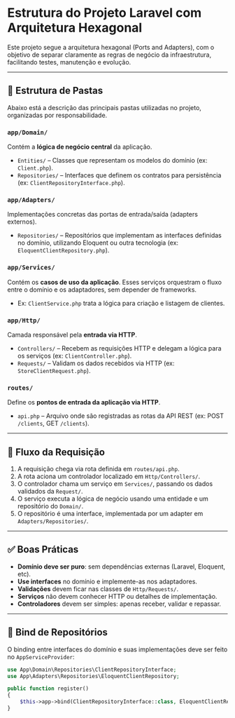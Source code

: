 # Estrutura do Projeto Laravel com Arquitetura Hexagonal

Este projeto segue a arquitetura hexagonal (Ports and Adapters), com o objetivo de separar claramente as regras de negócio da infraestrutura, facilitando testes, manutenção e evolução.

---

## 📁 Estrutura de Pastas

Abaixo está a descrição das principais pastas utilizadas no projeto, organizadas por responsabilidade.

### `app/Domain/`
Contém a **lógica de negócio central** da aplicação.

- `Entities/` – Classes que representam os modelos do domínio (ex: `Client.php`).
- `Repositories/` – Interfaces que definem os contratos para persistência (ex: `ClientRepositoryInterface.php`).

### `app/Adapters/`
Implementações concretas das portas de entrada/saída (adapters externos).

- `Repositories/` – Repositórios que implementam as interfaces definidas no domínio, utilizando Eloquent ou outra tecnologia (ex: `EloquentClientRepository.php`).

### `app/Services/`
Contém os **casos de uso da aplicação**. Esses serviços orquestram o fluxo entre o domínio e os adaptadores, sem depender de frameworks.

- Ex: `ClientService.php` trata a lógica para criação e listagem de clientes.

### `app/Http/`
Camada responsável pela **entrada via HTTP**.

- `Controllers/` – Recebem as requisições HTTP e delegam a lógica para os serviços (ex: `ClientController.php`).
- `Requests/` – Validam os dados recebidos via HTTP (ex: `StoreClientRequest.php`).

### `routes/`
Define os **pontos de entrada da aplicação via HTTP**.

- `api.php` – Arquivo onde são registradas as rotas da API REST (ex: POST `/clients`, GET `/clients`).

---

## 🔄 Fluxo da Requisição

1. A requisição chega via rota definida em `routes/api.php`.
2. A rota aciona um controlador localizado em `Http/Controllers/`.
3. O controlador chama um serviço em `Services/`, passando os dados validados da `Request/`.
4. O serviço executa a lógica de negócio usando uma entidade e um repositório do `Domain/`.
5. O repositório é uma interface, implementada por um adapter em `Adapters/Repositories/`.

---

## ✅ Boas Práticas

- **Domínio deve ser puro**: sem dependências externas (Laravel, Eloquent, etc).
- **Use interfaces** no domínio e implemente-as nos adaptadores.
- **Validações** devem ficar nas classes de `Http/Requests/`.
- **Serviços** não devem conhecer HTTP ou detalhes de implementação.
- **Controladores** devem ser simples: apenas receber, validar e repassar.

---

## 🔌 Bind de Repositórios

O binding entre interfaces do domínio e suas implementações deve ser feito no `AppServiceProvider`:

```php
use App\Domain\Repositories\ClientRepositoryInterface;
use App\Adapters\Repositories\EloquentClientRepository;

public function register()
{
    $this->app->bind(ClientRepositoryInterface::class, EloquentClientRepository::class);
}
```